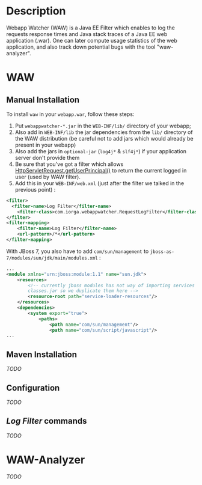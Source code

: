 # Description
Webapp Watcher (WAW) is a Java EE Filter which enables to log the requests response times and Java stack traces of a Java EE web application (.war). One can later compute usage statistics of the web application, and also track down potential bugs with the tool "waw-analyzer".

# WAW
## Manual Installation
To install `waw` in your `webapp.war`, follow these steps:

1. Put `webappwatcher-*.jar` in the `WEB-INF/lib/` directory of your webapp;
1. Also add in `WEB-INF/lib` the jar dependencies from the `lib/` directory of the WAW distribution (be careful not to add jars which would already be present in your webapp)
1. Also add the jars in `optional-jar` (`log4j*` & `slf4j*`) if your application server don't provide them
1. Be sure that you've got a filter which allows [HttpServletRequest.getUserPrincipal()](http://docs.oracle.com/javaee/6/api/javax/servlet/http/HttpServletRequest.html#getUserPrincipal()) to return the current logged in user (used by WAW filter).
1. Add this in your `WEB-INF/web.xml` (just after the filter we talked in the previous point) :
```xml
<filter>
  <filter-name>Log Filter</filter-name>
	<filter-class>com.iorga.webappwatcher.RequestLogFilter</filter-class>
</filter>
<filter-mapping>
	<filter-name>Log Filter</filter-name>
	<url-pattern>/*</url-pattern>
</filter-mapping>
```

With JBoss 7, you also have to add `com/sun/management` to `jboss-as-7/modules/sun/jdk/main/modules.xml` :
```xml
...
<module xmlns="urn:jboss:module:1.1" name="sun.jdk">
    <resources>
        <!-- currently jboss modules has not way of importing services from
        classes.jar so we duplicate them here -->
        <resource-root path="service-loader-resources"/>
    </resources>
    <dependencies>
        <system export="true">
            <paths>
                <path name="com/sun/management"/>
                <path name="com/sun/script/javascript"/>
...
```
## Maven Installation
_TODO_
## Configuration
_TODO_
## _Log Filter_ commands
_TODO_
# WAW-Analyzer
_TODO_
